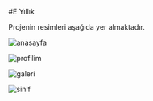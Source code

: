 #E Yıllık

Projenin resimleri aşağıda yer almaktadır.

![anasayfa](https://user-images.githubusercontent.com/22642119/178488447-0253714b-abce-4d86-92b2-69db0dd77267.png)

![profilim](https://user-images.githubusercontent.com/22642119/178488613-c07ec790-5eb3-498d-9919-1ffea706ed40.png)

![galeri](https://user-images.githubusercontent.com/22642119/178488643-89a35433-3b8d-4dcf-a810-c99f518dcdec.png)

![sinif](https://user-images.githubusercontent.com/22642119/178488695-9a4b8e11-2365-4e07-a67f-a9ad63d1e309.png)
